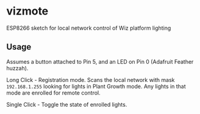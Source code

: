 # vizmote
ESP8266 sketch for local network control of Wiz platform lighting

## Usage

Assumes a button attached to Pin 5, and an LED on Pin 0 (Adafruit Feather huzzah).

Long Click - Registration mode. Scans the local network with mask `192.168.1.255` looking for lights in Plant Growth mode. Any lights in that mode are enrolled for remote control.

Single Click - Toggle the state of enrolled lights.
